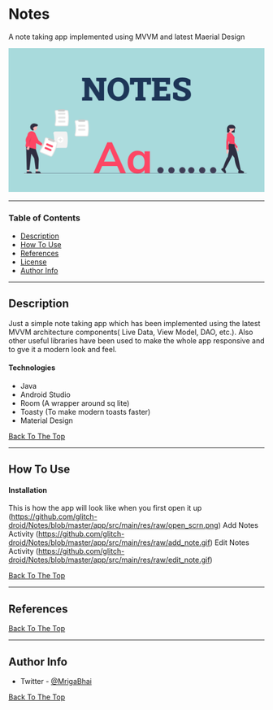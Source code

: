 # Notes
A note taking app implemented using MVVM and latest Maerial Design

![Project Image](https://github.com/glitch-droid/Notes/blob/master/app/src/main/res/raw/welcome_pic.png)


---

### Table of Contents

- [Description](#description)
- [How To Use](#how-to-use)
- [References](#references)
- [License](#license)
- [Author Info](#author-info)

---

## Description

Just a simple note taking app which has been implemented using the latest MVVM architecture components( Live Data, View Model, DAO, etc.). Also other useful libraries have been used to make the whole app responsive and to gve it a modern look and feel. 

#### Technologies

- Java
- Android Studio
- Room (A wrapper around sq lite)
- Toasty (To make modern toasts faster)
- Material Design

[Back To The Top](#read-me-template)

---

## How To Use


#### Installation
This is how the app will look like when you first open it up
(https://github.com/glitch-droid/Notes/blob/master/app/src/main/res/raw/open_scrn.png)
Add Notes Activity 
(https://github.com/glitch-droid/Notes/blob/master/app/src/main/res/raw/add_note.gif)
Edit Notes Activity
(https://github.com/glitch-droid/Notes/blob/master/app/src/main/res/raw/edit_note.gif)

[Back To The Top](#read-me-template)

---

## References
[Back To The Top](#read-me-template)

---

## Author Info

- Twitter - [@MrigaBhai](https://www.facebook.com/mriganka.bharali.547)

[Back To The Top](#read-me-template)
